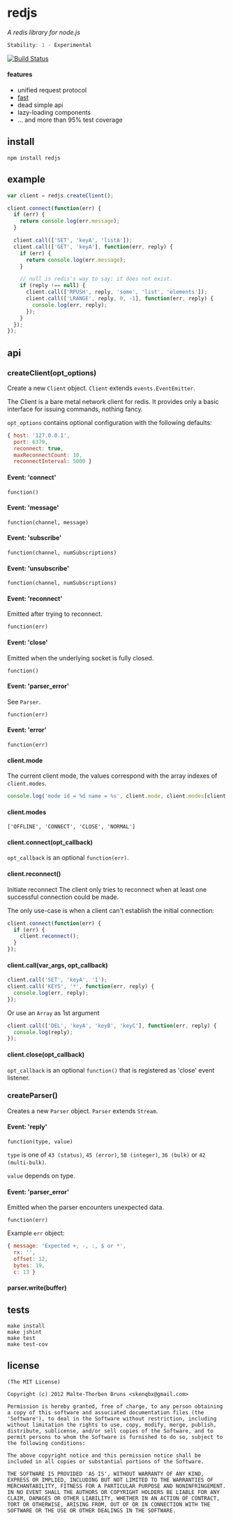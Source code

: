 # redjs
_A redis library for node.js_

```js
Stability: 1 - Experimental
```

[![Build Status](https://secure.travis-ci.org/skenqbx/node-redjs.png)](http://travis-ci.org/skenqbx/node-redjs)

#### features
 - unified request protocol
 - [fast](https://gist.github.com/3773249)
 - dead simple api
 - lazy-loading components
 - ... and more than 95% test coverage

## install
```
npm install redjs
```

## example
```js
var client = redjs.createClient();

client.connect(function(err) {
  if (err) {
    return console.log(err.message);
  }

  client.call(['SET', 'keyA', 'listA']);
  client.call(['GET', 'keyA'], function(err, reply) {
    if (err) {
      return console.log(err.message);
    }

    // null is redis's way to say: it does not exist.
    if (reply !== null) {
      client.call(['RPUSH', reply, 'some', 'list', 'elements']);
      client.call(['LRANGE', reply, 0, -1], function(err, reply) {
        console.log(err, reply);
      });
    }
  });
});

```

## api
### createClient(opt_options)
Create a new `Client` object. `Client` extends `events.EventEmitter`.

The Client is a bare metal network client for redis. It provides only a basic interface for issuing commands, nothing fancy.

`opt_options` contains optional configuration with the following defaults:

```js
{ host: '127.0.0.1',
  port: 6379,
  reconnect: true,
  maxReconnectCount: 10,
  reconnectInterval: 5000 }
```

#### Event: 'connect'
`function()`

#### Event: 'message'
`function(channel, message)`

#### Event: 'subscribe'
`function(channel, numSubscriptions)`

#### Event: 'unsubscribe'
`function(channel, numSubscriptions)`

#### Event: 'reconnect'
Emitted after trying to reconnect.

`function(err)`

#### Event: 'close'
Emitted when the underlying socket is fully closed.

`function()`

#### Event: 'parser_error'
See `Parser`.

`function(err)`

#### Event: 'error'
`function(err)`

#### client.mode
The current client mode, the values correspond with the array indexes of `client.modes`.

```js
console.log('mode id = %d name = %s', client.mode, client.modes[client.mode]);
```

#### client.modes
`['OFFLINE', 'CONNECT', 'CLOSE', 'NORMAL']`

#### client.connect(opt_callback)
`opt_callback` is an optional `function(err)`.

#### client.reconnect()
Initiate reconnect
The client only tries to reconnect when at least one successful connection could be made.

The only use-case is when a client can't establish the initial connection:

```js
client.connect(function(err) {
  if (err) {
    client.reconnect();
  }
});
```

#### client.call(var_args, opt_callback)
```js
client.call('SET', 'keyA', '1');
client.call('KEYS', '*', function(err, reply) {
  console.log(err, reply);
});
```
Or use an `Array` as 1st argument

```js
client.call(['DEL', 'keyA', 'keyB', 'keyC'], function(err, reply) {
  console.log(reply);
});
```
#### client.close(opt_callback)
`opt_callback` is an optional `function()` that is registered as 'close' event listener.

### createParser()
Creates a new `Parser` object. `Parser` extends `Stream`.

#### Event: 'reply'
`function(type, value)`

`type` is one of `43 (status)`, `45 (error)`, `58 (integer)`, `36 (bulk)` or `42 (multi-bulk)`.

`value` depends on type.

#### Event: 'parser_error'
Emitted when the parser encounters unexpected data.

`function(err)`

Example `err` object:

```js
{ message: 'Expected +, -, :, $ or *',
  rx: '',
  offset: 12,
  bytes: 19,
  c: 13 }
```
#### parser.write(buffer)

## tests
```
make install
make jshint
make test
make test-cov
```

## license
```
(The MIT License)

Copyright (c) 2012 Malte-Thorben Bruns <skenqbx@gmail.com>

Permission is hereby granted, free of charge, to any person obtaining
a copy of this software and associated documentation files (the
'Software'), to deal in the Software without restriction, including
without limitation the rights to use, copy, modify, merge, publish,
distribute, sublicense, and/or sell copies of the Software, and to
permit persons to whom the Software is furnished to do so, subject to
the following conditions:

The above copyright notice and this permission notice shall be
included in all copies or substantial portions of the Software.

THE SOFTWARE IS PROVIDED 'AS IS', WITHOUT WARRANTY OF ANY KIND,
EXPRESS OR IMPLIED, INCLUDING BUT NOT LIMITED TO THE WARRANTIES OF
MERCHANTABILITY, FITNESS FOR A PARTICULAR PURPOSE AND NONINFRINGEMENT.
IN NO EVENT SHALL THE AUTHORS OR COPYRIGHT HOLDERS BE LIABLE FOR ANY
CLAIM, DAMAGES OR OTHER LIABILITY, WHETHER IN AN ACTION OF CONTRACT,
TORT OR OTHERWISE, ARISING FROM, OUT OF OR IN CONNECTION WITH THE
SOFTWARE OR THE USE OR OTHER DEALINGS IN THE SOFTWARE.
```
